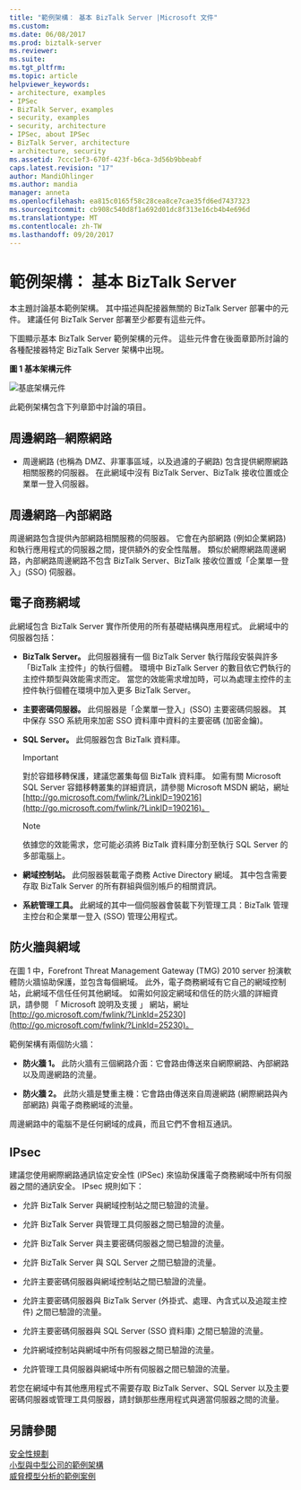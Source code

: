 ```yaml
---
title: "範例架構： 基本 BizTalk Server |Microsoft 文件"
ms.custom: 
ms.date: 06/08/2017
ms.prod: biztalk-server
ms.reviewer: 
ms.suite: 
ms.tgt_pltfrm: 
ms.topic: article
helpviewer_keywords:
- architecture, examples
- IPSec
- BizTalk Server, examples
- security, examples
- security, architecture
- IPSec, about IPSec
- BizTalk Server, architecture
- architecture, security
ms.assetid: 7ccc1ef3-670f-423f-b6ca-3d56b9bbeabf
caps.latest.revision: "17"
author: MandiOhlinger
ms.author: mandia
manager: anneta
ms.openlocfilehash: ea815c0165f58c28cea8ce7cae35fd6ed7437323
ms.sourcegitcommit: cb908c540d8f1a692d01dc8f313e16cb4b4e696d
ms.translationtype: MT
ms.contentlocale: zh-TW
ms.lasthandoff: 09/20/2017
---
```

# <a name="sample-architecture-base-biztalk-server"></a>範例架構： 基本 BizTalk Server
本主題討論基本範例架構。 其中描述與配接器無關的 BizTalk Server 部署中的元件。 建議任何 BizTalk Server 部署至少都要有這些元件。  
  
 下圖顯示基本 BizTalk Server 範例架構的元件。 這些元件會在後面章節所討論的各種配接器特定 BizTalk Server 架構中出現。  
  
 **圖 1 基本架構元件**  
  
 ![基底架構元件](../core/media/tdi-sec-refarch.gif "TDI_Sec_RefArch_")  
  
 此範例架構包含下列章節中討論的項目。  
  
## <a name="perimeter-networkinternet"></a>周邊網路─網際網路  
  
-   周邊網路 (也稱為 DMZ、非軍事區域，以及過濾的子網路) 包含提供網際網路相關服務的伺服器。 在此網域中沒有 BizTalk Server、BizTalk 接收位置或企業單一登入伺服器。  
  
## <a name="perimeter-networkintranet"></a>周邊網路─內部網路  
 周邊網路包含提供內部網路相關服務的伺服器。 它會在內部網路 (例如企業網路) 和執行應用程式的伺服器之間，提供額外的安全性階層。 類似於網際網路周邊網路，內部網路周邊網路不包含 BizTalk Server、BizTalk 接收位置或「企業單一登入」(SSO) 伺服器。  
  
## <a name="e-business-domain"></a>電子商務網域  
 此網域包含 BizTalk Server 實作所使用的所有基礎結構與應用程式。 此網域中的伺服器包括：  
  
-   **BizTalk Server。** 此伺服器擁有一個 BizTalk Server 執行階段安裝與許多「BizTalk 主控件」的執行個體。 環境中 BizTalk Server 的數目依它們執行的主控件類型與效能需求而定。 當您的效能需求增加時，可以為處理主控件的主控件執行個體在環境中加入更多 BizTalk Server。  
  
-   **主要密碼伺服器。** 此伺服器是「企業單一登入」(SSO) 主要密碼伺服器。 其中保存 SSO 系統用來加密 SSO 資料庫中資料的主要密碼 (加密金鑰)。  
  
-   **SQL Server。** 此伺服器包含 BizTalk 資料庫。  
  
    > [!IMPORTANT]
    >  對於容錯移轉保護，建議您叢集每個 BizTalk 資料庫。 如需有關 Microsoft SQL Server 容錯移轉叢集的詳細資訊，請參閱 Microsoft MSDN 網站，網址[http://go.microsoft.com/fwlink/?LinkID=190216](http://go.microsoft.com/fwlink/?LinkID=190216)。  
  
    > [!NOTE]
    >  依據您的效能需求，您可能必須將 BizTalk 資料庫分割至執行 SQL Server 的多部電腦上。  
  
-   **網域控制站。** 此伺服器裝載電子商務 Active Directory 網域。 其中包含需要存取 BizTalk Server 的所有群組與個別帳戶的相關資訊。  
  
-   **系統管理工具。** 此網域的其中一個伺服器會裝載下列管理工具：BizTalk 管理主控台和企業單一登入 (SSO) 管理公用程式。  
  
## <a name="firewalls-and-domains"></a>防火牆與網域  
 在圖 1 中，Forefront Threat Management Gateway (TMG) 2010 server 扮演軟體防火牆協助保護，並包含每個網域。 此外，電子商務網域有它自己的網域控制站，此網域不信任任何其他網域。 如需如何設定網域和信任的防火牆的詳細資訊，請參閱 「 Microsoft 說明及支援 」 網站，網址[http://go.microsoft.com/fwlink/?LinkId=25230](http://go.microsoft.com/fwlink/?LinkId=25230)。  
  
 範例架構有兩個防火牆：  
  
-   **防火牆 1。** 此防火牆有三個網路介面：它會路由傳送來自網際網路、內部網路以及周邊網路的流量。  
  
-   **防火牆 2。** 此防火牆是雙重主機：它會路由傳送來自周邊網路 (網際網路與內部網路) 與電子商務網域的流量。  
  
 周邊網路中的電腦不是任何網域的成員，而且它們不會相互通訊。  
  
## <a name="ipsec"></a>IPsec  
 建議您使用網際網路通訊協定安全性 (IPSec) 來協助保護電子商務網域中所有伺服器之間的通訊安全。 IPsec 規則如下：  
  
-   允許 BizTalk Server 與網域控制站之間已驗證的流量。  
  
-   允許 BizTalk Server 與管理工具伺服器之間已驗證的流量。  
  
-   允許 BizTalk Server 與主要密碼伺服器之間已驗證的流量。  
  
-   允許 BizTalk Server 與 SQL Server 之間已驗證的流量。  
  
-   允許主要密碼伺服器與網域控制站之間已驗證的流量。  
  
-   允許主要密碼伺服器與 BizTalk Server (外掛式、處理、內含式以及追蹤主控件) 之間已驗證的流量。  
  
-   允許主要密碼伺服器與 SQL Server (SSO 資料庫) 之間已驗證的流量。  
  
-   允許網域控制站與網域中所有伺服器之間已驗證的流量。  
  
-   允許管理工具伺服器與網域中所有伺服器之間已驗證的流量。  
  
 若您在網域中有其他應用程式不需要存取 BizTalk Server、SQL Server 以及主要密碼伺服器或管理工具伺服器，請封鎖那些應用程式與適當伺服器之間的流量。  
  
## <a name="see-also"></a>另請參閱  
 [安全性規劃](../core/planning-for-security.md)   
 [小型與中型公司的範例架構](../core/sample-architectures-for-small-medium-sized-companies.md)   
 [威脅模型分析的範例案例](../core/sample-scenarios-for-threat-model-analysis.md)